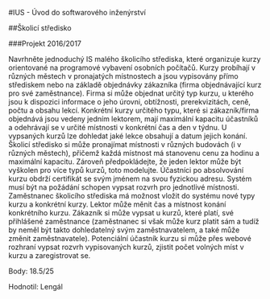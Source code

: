 #IUS - Úvod do softwarového inženýrství

##Školicí středisko

###Projekt 2016/2017

Navrhněte jednoduchý IS malého školicího střediska, které organizuje kurzy orientované na programové vybavení osobních počítačů. Kurzy probíhají v různých městech v pronajatých místnostech a jsou vypisovány přímo střediskem nebo na základě objednávky zákazníka (firma objednávající kurz pro své zaměstnance). Firma si může objednat určitý typ kurzu, u kterého jsou k dispozici informace o jeho úrovni, obtížnosti, prerekvizitách, ceně, počtu a obsahu lekcí. Konkrétní kurzy určitého typu, které si zákazník/firma objednává jsou vedeny jedním lektorem, mají maximální kapacitu účastníků a odehrávají se v určité místnosti v konkrétní čas a den v týdnu. U vypsaných kurzů lze dohledat jaké lekce obsahují a datum jejich konání. Školicí středisko si může pronajímat místnosti v různých budovách (i v různých městech), přičemž každá místnost má stanovenu cenu za hodinu a maximální kapacitu. Zároveň předpokládejte, že jeden lektor může být vyškolen pro více typů kurzů, toto modelujte. Účastníci po absolvování kurzu obdrží certifikát se svým jménem na svou fyzickou adresu. Systém musí být na požádání schopen vypsat rozvrh pro jednotlivé místnosti. Zaměstnanec školicího střediska má možnost vložit do systému nové typy kurzu a konkrétní kurzy. Lektor může měnit čas a místnost konání konkrétního kurzu. Zákazník si může vypsat u kurzů, které platí, své přihlášené zaměstnance (zaměstnanec si však může kurz platit sám a tudíž by neměl být takto dohledatelný svým zaměstnavatelem, a také může změnit zaměstnavatele). Potenciální účastník kurzu si může přes webové rozhraní vypsat rozvrh vypisovaných kurzů, zjistit počet volných míst v kurzu a zaregistrovat se.

Body: 18.5/25

Hodnotil: Lengál